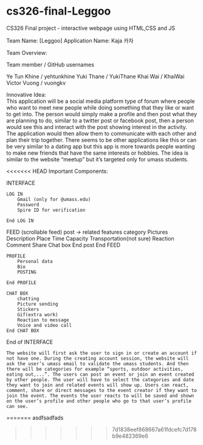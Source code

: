# cs326-final-Leggoo
CS326 Final project - interactive webpage using HTML,CSS and JS

Team Name: [Leggoo]
Application Name: Kaja 카자

Team Overview:

Team member	/	GitHub usernames 

Ye Tun Khine	/	yehtunkhine
Yuki Thane	/	YukiThane
Khai Wai	/	KhaiWai
Victor Vuong	/	vuongkv


		
Innovative Idea:  
This application will be a social media platform type of forum where people who want to meet new people while doing something that they like or want to get into. The person would simply make a profile and then post what they are planning to do, similar to a twitter post or facebook post, then a person would see this and interact with the post showing interest in the activity. The application would then allow them to communicate with each other and plan their trip together. There seems to be other applications like this or can be very similar to a dating app but this app is more towards people wanting to make new friends that have the same interests or hobbies.
The idea is similar to the website “meetup” but it’s targeted only for umass students.

<<<<<<< HEAD
Important Components:

INTERFACE

	LOG IN
		Gmail (only for @umass.edu)
		Password 
		Spire ID for verification

	End LOG IN
FEED (scrollable feed)
		post  -> related features category
			Pictures
			Description
				Place
				Time 
				Capacity
				Transportation(not sure)
			Reaction 
Comment
			Share
			Chat box 
		End post
	End FEED
	
	PROFILE
		Personal data
		Bio
		POSTING
			
	End PROFILE

	CHAT BOX
		chatting 
		Picture sending
		Stickers
		Gif(extra work)
		Reaction to message
		Voice and video call
	End CHAT BOX

End of INTERFACE
	


 	The website will first ask the user to sign in or create an account if not have one. During the creating account session, the website will ask the user’s umass email to validate the umass students. And then there will be categories for example “sports, outdoor activities, eating out,...”. The users can post an event or join an event created by other people. The user will have to select the categories and date they want to join and related events will show up. Users can react, comment, share or direct messages to the event creator if they want to join the event. The events the user reacts to will be saved and shown on the user’s profile and other people who go to that user’s profile can see. 


=======
asdfsadfads
>>>>>>> 7d1838eef868667a61fdcefc7d178b9e482369e6
